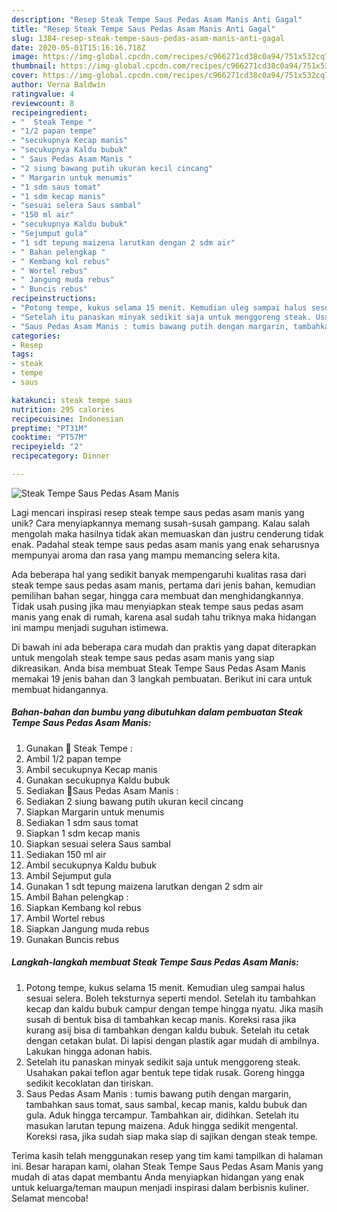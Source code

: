 ```yaml
---
description: "Resep Steak Tempe Saus Pedas Asam Manis Anti Gagal"
title: "Resep Steak Tempe Saus Pedas Asam Manis Anti Gagal"
slug: 1384-resep-steak-tempe-saus-pedas-asam-manis-anti-gagal
date: 2020-05-01T15:16:16.718Z
image: https://img-global.cpcdn.com/recipes/c966271cd38c0a94/751x532cq70/steak-tempe-saus-pedas-asam-manis-foto-resep-utama.jpg
thumbnail: https://img-global.cpcdn.com/recipes/c966271cd38c0a94/751x532cq70/steak-tempe-saus-pedas-asam-manis-foto-resep-utama.jpg
cover: https://img-global.cpcdn.com/recipes/c966271cd38c0a94/751x532cq70/steak-tempe-saus-pedas-asam-manis-foto-resep-utama.jpg
author: Verna Baldwin
ratingvalue: 4
reviewcount: 8
recipeingredient:
- "  Steak Tempe "
- "1/2 papan tempe"
- "secukupnya Kecap manis"
- "secukupnya Kaldu bubuk"
- " Saus Pedas Asam Manis "
- "2 siung bawang putih ukuran kecil cincang"
- " Margarin untuk menumis"
- "1 sdm saus tomat"
- "1 sdm kecap manis"
- "sesuai selera Saus sambal"
- "150 ml air"
- "secukupnya Kaldu bubuk"
- "Sejumput gula"
- "1 sdt tepung maizena larutkan dengan 2 sdm air"
- " Bahan pelengkap "
- " Kembang kol rebus"
- " Wortel rebus"
- " Jangung muda rebus"
- " Buncis rebus"
recipeinstructions:
- "Potong tempe, kukus selama 15 menit. Kemudian uleg sampai halus sesuai selera. Boleh teksturnya seperti mendol. Setelah itu tambahkan kecap dan kaldu bubuk campur dengan tempe hingga nyatu. Jika masih susah di bentuk bisa di tambahkan kecap manis. Koreksi rasa jika kurang asij bisa di tambahkan dengan kaldu bubuk. Setelah itu cetak dengan cetakan bulat. Di lapisi dengan plastik agar mudah di ambilnya. Lakukan hingga adonan habis."
- "Setelah itu panaskan minyak sedikit saja untuk menggoreng steak. Usahakan pakai teflon agar bentuk tepe tidak rusak. Goreng hingga sedikit kecoklatan dan tiriskan."
- "Saus Pedas Asam Manis : tumis bawang putih dengan margarin, tambahkan saus tomat, saus sambal, kecap manis, kaldu bubuk dan gula. Aduk hingga tercampur. Tambahkan air, didihkan. Setelah itu masukan larutan tepung maizena. Aduk hingga sedikit mengental. Koreksi rasa, jika sudah siap maka siap di sajikan dengan steak tempe."
categories:
- Resep
tags:
- steak
- tempe
- saus

katakunci: steak tempe saus 
nutrition: 295 calories
recipecuisine: Indonesian
preptime: "PT31M"
cooktime: "PT57M"
recipeyield: "2"
recipecategory: Dinner

---
```



![Steak Tempe Saus Pedas Asam Manis](https://img-global.cpcdn.com/recipes/c966271cd38c0a94/751x532cq70/steak-tempe-saus-pedas-asam-manis-foto-resep-utama.jpg)

Lagi mencari inspirasi resep steak tempe saus pedas asam manis yang unik? Cara menyiapkannya memang susah-susah gampang. Kalau salah mengolah maka hasilnya tidak akan memuaskan dan justru cenderung tidak enak. Padahal steak tempe saus pedas asam manis yang enak seharusnya mempunyai aroma dan rasa yang mampu memancing selera kita.

Ada beberapa hal yang sedikit banyak mempengaruhi kualitas rasa dari steak tempe saus pedas asam manis, pertama dari jenis bahan, kemudian pemilihan bahan segar, hingga cara membuat dan menghidangkannya. Tidak usah pusing jika mau menyiapkan steak tempe saus pedas asam manis yang enak di rumah, karena asal sudah tahu triknya maka hidangan ini mampu menjadi suguhan istimewa.




Di bawah ini ada beberapa cara mudah dan praktis yang dapat diterapkan untuk mengolah steak tempe saus pedas asam manis yang siap dikreasikan. Anda bisa membuat Steak Tempe Saus Pedas Asam Manis memakai 19 jenis bahan dan 3 langkah pembuatan. Berikut ini cara untuk membuat hidangannya.

<!--inarticleads1-->

##### Bahan-bahan dan bumbu yang dibutuhkan dalam pembuatan Steak Tempe Saus Pedas Asam Manis:

1. Gunakan  🌻 Steak Tempe :
1. Ambil 1/2 papan tempe
1. Ambil secukupnya Kecap manis
1. Gunakan secukupnya Kaldu bubuk
1. Sediakan  🌻Saus Pedas Asam Manis :
1. Sediakan 2 siung bawang putih ukuran kecil cincang
1. Siapkan  Margarin untuk menumis
1. Sediakan 1 sdm saus tomat
1. Siapkan 1 sdm kecap manis
1. Siapkan sesuai selera Saus sambal
1. Sediakan 150 ml air
1. Ambil secukupnya Kaldu bubuk
1. Ambil Sejumput gula
1. Gunakan 1 sdt tepung maizena larutkan dengan 2 sdm air
1. Ambil  Bahan pelengkap :
1. Siapkan  Kembang kol rebus
1. Ambil  Wortel rebus
1. Siapkan  Jangung muda rebus
1. Gunakan  Buncis rebus




<!--inarticleads2-->

##### Langkah-langkah membuat Steak Tempe Saus Pedas Asam Manis:

1. Potong tempe, kukus selama 15 menit. Kemudian uleg sampai halus sesuai selera. Boleh teksturnya seperti mendol. Setelah itu tambahkan kecap dan kaldu bubuk campur dengan tempe hingga nyatu. Jika masih susah di bentuk bisa di tambahkan kecap manis. Koreksi rasa jika kurang asij bisa di tambahkan dengan kaldu bubuk. Setelah itu cetak dengan cetakan bulat. Di lapisi dengan plastik agar mudah di ambilnya. Lakukan hingga adonan habis.
1. Setelah itu panaskan minyak sedikit saja untuk menggoreng steak. Usahakan pakai teflon agar bentuk tepe tidak rusak. Goreng hingga sedikit kecoklatan dan tiriskan.
1. Saus Pedas Asam Manis : tumis bawang putih dengan margarin, tambahkan saus tomat, saus sambal, kecap manis, kaldu bubuk dan gula. Aduk hingga tercampur. Tambahkan air, didihkan. Setelah itu masukan larutan tepung maizena. Aduk hingga sedikit mengental. Koreksi rasa, jika sudah siap maka siap di sajikan dengan steak tempe.




Terima kasih telah menggunakan resep yang tim kami tampilkan di halaman ini. Besar harapan kami, olahan Steak Tempe Saus Pedas Asam Manis yang mudah di atas dapat membantu Anda menyiapkan hidangan yang enak untuk keluarga/teman maupun menjadi inspirasi dalam berbisnis kuliner. Selamat mencoba!
